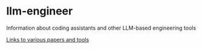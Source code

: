 # llm-engineer
Information about coding assistants and other LLM-based engineering tools

[Links to various papers and tools](links.md)

